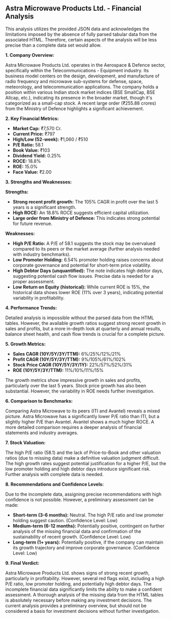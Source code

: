 ## Astra Microwave Products Ltd. - Financial Analysis

This analysis utilizes the provided JSON data and acknowledges the limitations imposed by the absence of fully parsed tabular data from the associated HTML.  Therefore, certain aspects of the analysis will be less precise than a complete data set would allow.

**1. Company Overview:**

Astra Microwave Products Ltd. operates in the Aerospace & Defence sector, specifically within the Telecommunications - Equipment industry.  Its business model centers on the design, development, and manufacture of radio frequency and microwave sub-systems for defense, space, meteorology, and telecommunication applications.  The company holds a position within various Indian stock market indices (BSE SmallCap, BSE Allcap, etc.), indicating its presence in the broader market, though it's categorized as a small-cap stock.  A recent large order (₹255.88 crores) from the Ministry of Defence highlights a significant achievement.

**2. Key Financial Metrics:**

* **Market Cap:** ₹7,570 Cr.
* **Current Price:** ₹797
* **High/Low (52-week):** ₹1,060 / ₹510
* **P/E Ratio:** 58.1
* **Book Value:** ₹103
* **Dividend Yield:** 0.25%
* **ROCE:** 18.8%
* **ROE:** 15.0%
* **Face Value:** ₹2.00

**3. Strengths and Weaknesses:**

**Strengths:**

* **Strong recent profit growth:**  The 105% CAGR in profit over the last 5 years is a significant strength.
* **High ROCE:**  An 18.8% ROCE suggests efficient capital utilization.
* **Large order from Ministry of Defence:** This indicates strong potential for future revenue.

**Weaknesses:**

* **High P/E Ratio:** A P/E of 58.1 suggests the stock may be overvalued compared to its peers or the market average (further analysis needed with industry benchmarks).
* **Low Promoter Holding:**  6.54% promoter holding raises concerns about corporate governance and potential for short-term price volatility.
* **High Debtor Days (unquantified):**  The note indicates high debtor days, suggesting potential cash flow issues.  Precise data is needed for a proper assessment.
* **Low Return on Equity (historical):** While current ROE is 15%, the historical data shows lower ROE (11% over 3 years), indicating potential variability in profitability.


**4. Performance Trends:**

Detailed analysis is impossible without the parsed data from the HTML tables.  However, the available growth ratios suggest strong recent growth in sales and profits, but a more in-depth look at quarterly and annual results, balance sheet health, and cash flow trends is crucial for a complete picture.

**5. Growth Metrics:**

* **Sales CAGR (10Y/5Y/3Y/TTM):** 6%/25%/12%/21%
* **Profit CAGR (10Y/5Y/3Y/TTM):** 9%/105%/61%/102%
* **Stock Price CAGR (10Y/5Y/3Y/1Y):** 22%/57%/52%/31%
* **ROE (10Y/5Y/3Y/TTM):** 11%/10%/11%/15%

The growth metrics show impressive growth in sales and profits, particularly over the last 5 years.  Stock price growth has also been substantial.  However, the variability in ROE needs further investigation.

**6. Comparison to Benchmarks:**

Comparing Astra Microwave to its peers (ITI and Avantel) reveals a mixed picture.  Astra Microwave has a significantly lower P/E ratio than ITI, but a slightly higher P/E than Avantel.  Avantel shows a much higher ROCE.  A more detailed comparison requires a deeper analysis of financial statements and industry averages.

**7. Stock Valuation:**

The high P/E ratio (58.1) and the lack of Price-to-Book and other valuation ratios (due to missing data) make a definitive valuation judgment difficult.  The high growth rates suggest potential justification for a higher P/E, but the low promoter holding and high debtor days introduce significant risk.  Further analysis with complete data is needed.

**8. Recommendations and Confidence Levels:**

Due to the incomplete data, assigning precise recommendations with high confidence is not possible.  However, a preliminary assessment can be made:

* **Short-term (3-6 months):** Neutral.  The high P/E ratio and low promoter holding suggest caution.  (Confidence Level: Low)
* **Medium-term (6-12 months):**  Potentially positive, contingent on further analysis of the missing financial data and confirmation of the sustainability of recent growth. (Confidence Level: Low)
* **Long-term (1+ years):**  Potentially positive, if the company can maintain its growth trajectory and improve corporate governance.  (Confidence Level: Low)

**9. Final Verdict:**

Astra Microwave Products Ltd. shows signs of strong recent growth, particularly in profitability.  However, several red flags exist, including a high P/E ratio, low promoter holding, and potentially high debtor days.  The incomplete financial data significantly limits the ability to make a confident assessment.  A thorough analysis of the missing data from the HTML tables is absolutely necessary before making any investment decisions.  The current analysis provides a preliminary overview, but should not be considered a basis for investment decisions without further investigation.
